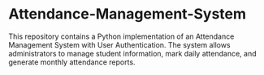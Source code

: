 # Attendance-Management-System
This repository contains a Python implementation of an Attendance Management System with User Authentication. The system allows administrators to manage student information, mark daily attendance, and generate monthly attendance reports. 
